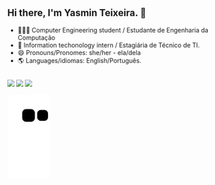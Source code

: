 ## Hi there, I'm Yasmin Teixeira. 👋

- 👩🏼‍💻 Computer Engineering student / Estudante de Engenharia da Computação
- 🔎 Information techonology intern / Estagiária de Técnico de TI. 
- 😄 Pronouns/Pronomes: she/her - ela/dela
- 🌎 Languages/idiomas: English/Português.
##
<div> 
  
  <a href="https://instagram.com/_yasteixeira" target="_blank"><img src="https://img.shields.io/badge/-Instagram-%23E4405F?style=for-the-badge&logo=instagram&logoColor=white" target="_blank"></a>
  <a href = "mailto:teixeyas@gmail.com"><img src="https://img.shields.io/badge/-Gmail-%23333?style=for-the-badge&logo=gmail&logoColor=white" target="_blank"></a>
  <a href="https://www.linkedin.com/in/yasmin-teixeira-a73013238/" target="_blank"><img src="https://img.shields.io/badge/-LinkedIn-%230077B5?style=for-the-badge&logo=linkedin&logoColor=white" target="_blank"></a> 
 
  ![Snake animation](https://github.com/rafaballerini/rafaballerini/blob/output/github-contribution-grid-snake.svg)
 
</div>
